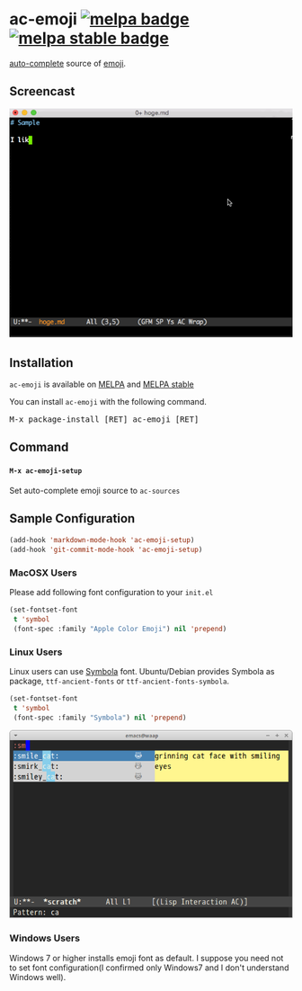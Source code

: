 # ac-emoji [![melpa badge][melpa-badge]][melpa-link] [![melpa stable badge][melpa-stable-badge]][melpa-stable-link]

[auto-complete](https://github.com/auto-complete/auto-complete) source of [emoji](http://www.emoji-cheat-sheet.com/).


## Screencast

![Screenshot of ac-emoji](image/ac-emoji.gif)


## Installation

`ac-emoji` is available on [MELPA](http://melpa.org/) and [MELPA stable](http://stable.melpa.org/)

You can install `ac-emoji` with the following command.

<kbd>M-x package-install [RET] ac-emoji [RET]</kbd>

## Command

#### `M-x ac-emoji-setup`

Set auto-complete emoji source to `ac-sources`


## Sample Configuration

```lisp
(add-hook 'markdown-mode-hook 'ac-emoji-setup)
(add-hook 'git-commit-mode-hook 'ac-emoji-setup)
```

### MacOSX Users

Please add following font configuration to your `init.el`

```lisp
(set-fontset-font
 t 'symbol
 (font-spec :family "Apple Color Emoji") nil 'prepend)
```

### Linux Users

Linux users can use [Symbola](http://zhm.github.io/symbola/) font.
Ubuntu/Debian provides Symbola as package, `ttf-ancient-fonts` or `ttf-ancient-fonts-symbola`.

```lisp
(set-fontset-font
 t 'symbol
 (font-spec :family "Symbola") nil 'prepend)
```

![Screenshot of ac-emoji on Linux](image/ac-emoji-linux.png)


### Windows Users

Windows 7 or higher installs emoji font as default. I suppose you need not to set font configuration(I confirmed only Windows7 and I don't understand Windows well).

[melpa-link]: https://melpa.org/#/ac-emoji
[melpa-stable-link]: https://stable.melpa.org/#/ac-emoji
[melpa-badge]: https://melpa.org/packages/ac-emoji-badge.svg
[melpa-stable-badge]: https://stable.melpa.org/packages/ac-emoji-badge.svg
